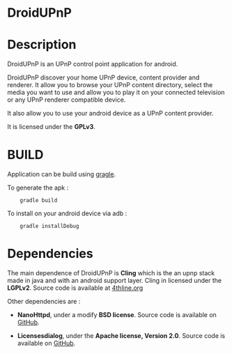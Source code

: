 # DroidUPnP

Description
===========

DroidUPnP is an UPnP control point application for android.

DroidUPnP discover your home UPnP device, content provider and renderer.
It allow you to browse your UPnP content directory, select the media you want
to use and allow you to play it on your connected television or any UPnP renderer
compatible device.

It also allow you to use your android device as a UPnP content provider.

It is licensed under the **GPLv3**.

BUILD
=====

Application can be build using [gragle](http://www.gradle.org).

To generate the apk :

        gradle build

To install on your android device via adb :

        gradle installDebug

Dependencies
============

The main dependence of DroidUPnP is **Cling** which is the an
upnp stack made in java and with an android support layer.
Cling in licensed under the **LGPLv2**.
Source code is available at [4thline.org](http://4thline.org/projects/cling/)

Other dependencies are :

 * **NanoHttpd**, under a modify **BSD license**.
   Source code is available on [GitHub](https://github.com/NanoHttpd/nanohttpd).

 * **Licensesdialog**, under the **Apache license, Version 2.0**.
   Source code is available on [GitHub](https://github.com/PSDev/LicensesDialog).

